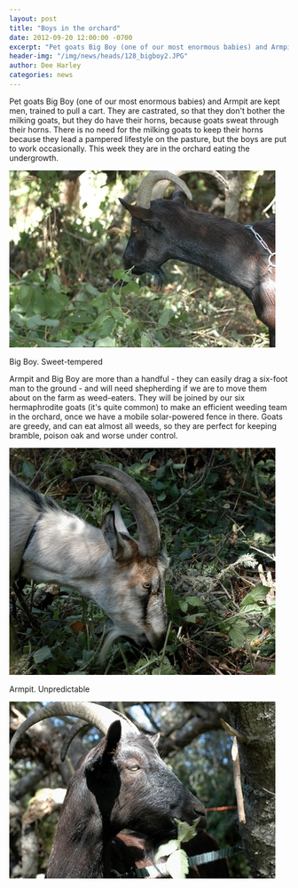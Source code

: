 ```yaml
---
layout: post
title: "Boys in the orchard"
date: 2012-09-20 12:00:00 -0700
excerpt: "Pet goats Big Boy (one of our most enormous babies) and Armpit are kept men, trained to pull ..."
header-img: "/img/news/heads/128_bigboy2.JPG"
author: Dee Harley
categories: news
---
```

Pet goats Big Boy (one of our most enormous babies) and Armpit are
kept men, trained to pull a cart. They are castrated, so that they
don't bother the milking goats, but they do have their horns, because
goats sweat through their horns. There is no need for the milking
goats to keep their horns because they lead a pampered lifestyle on
the pasture, but the boys are put to work occasionally. This week they
are in the orchard eating the undergrowth.

![image](/img/news/128_bigboy2.JPG)

Big Boy. Sweet-tempered

Armpit and Big Boy are more than a handful - they can easily drag a
six-foot man to the ground - and will need shepherding if we are to
move them about on the farm as weed-eaters. They will be joined by our
six hermaphrodite goats (it's quite common) to make an efficient
weeding team in the orchard, once we have a mobile solar-powered fence
in there. Goats are greedy, and can eat almost all weeds, so they are
perfect for keeping bramble, poison oak and worse under control.

![image](/img/news/128_armpit.JPG)

Armpit. Unpredictable

![image](/img/news/128_bigboy3.JPG)



